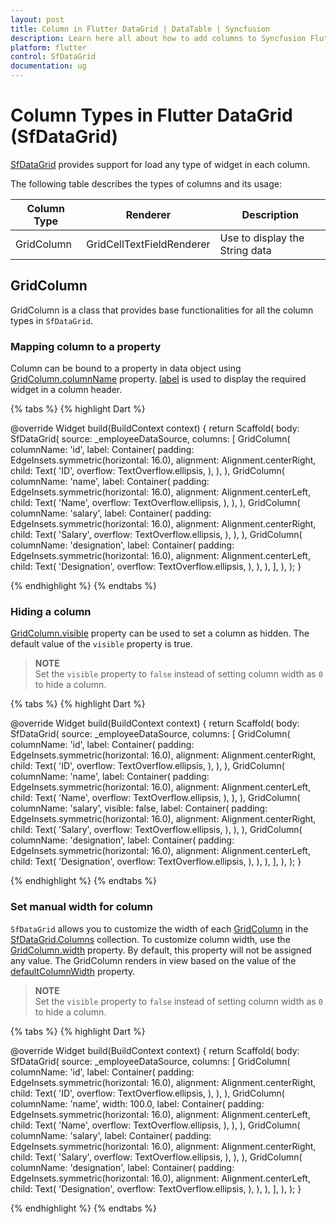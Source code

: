 ```yaml
---
layout: post
title: Column in Flutter DataGrid | DataTable | Syncfusion
description: Learn here all about how to add columns to Syncfusion Flutter DataGrid (SfDataGrid) control and more.
platform: flutter
control: SfDataGrid
documentation: ug
---
```


# Column Types in Flutter DataGrid (SfDataGrid)

[SfDataGrid](https://pub.dev/documentation/syncfusion_flutter_datagrid/latest/datagrid/SfDataGrid-class.html) provides support for load any type of widget in each column.

The following table describes the types of columns and its usage:

| Column Type           | Renderer                        | Description                            |
|-----------------------|---------------------------------|----------------------------------------|
| GridColumn            | GridCellTextFieldRenderer       | Use to display the String data         |

## GridColumn

GridColumn is a class that provides base functionalities for all the column types in `SfDataGrid`.

### Mapping column to a property

Column can be bound to a property in data object using [GridColumn.columnName](https://pub.dev/documentation/syncfusion_flutter_datagrid/latest/datagrid/GridColumn/mappingName.html) property. [label](https://pub.dev/documentation/syncfusion_flutter_datagrid/latest/datagrid/GridColumn/headerText.html) is used to display the required widget in a column header. 

{% tabs %}
{% highlight Dart %} 
 
@override
Widget build(BuildContext context) {
  return Scaffold(
    body: SfDataGrid(
      source: _employeeDataSource,
      columns: <GridColumn>[
        GridColumn(
          columnName: 'id',
          label: Container(
            padding: EdgeInsets.symmetric(horizontal: 16.0),
            alignment: Alignment.centerRight,
            child: Text(
              'ID',
              overflow: TextOverflow.ellipsis,
            ),
          ),
        ),
        GridColumn(
          columnName: 'name',
          label: Container(
            padding: EdgeInsets.symmetric(horizontal: 16.0),
            alignment: Alignment.centerLeft,
            child: Text(
              'Name',
              overflow: TextOverflow.ellipsis,
            ),
          ),
        ),
        GridColumn(
          columnName: 'salary',
          label: Container(
            padding: EdgeInsets.symmetric(horizontal: 16.0),
            alignment: Alignment.centerRight,
            child: Text(
              'Salary',
              overflow: TextOverflow.ellipsis,
            ),
          ),
        ),
        GridColumn(
          columnName: 'designation',
          label: Container(
            padding: EdgeInsets.symmetric(horizontal: 16.0),
            alignment: Alignment.centerLeft,
            child: Text(
              'Designation',
              overflow: TextOverflow.ellipsis,
            ),
          ),
        ),
      ],
    ),
  );
}

{% endhighlight %}
{% endtabs %}

### Hiding a column

[GridColumn.visible](https://pub.dev/documentation/syncfusion_flutter_datagrid/latest/datagrid/GridColumn/visible.html) property can be used to set a column as hidden. The default value of the `visible` property is true.

>**NOTE**  
   Set the `visible` property to `false` instead of setting column width as `0` to hide a column.

{% tabs %}
{% highlight Dart %} 
 
@override
Widget build(BuildContext context) {
  return Scaffold(
    body: SfDataGrid(
      source: _employeeDataSource,
      columns: <GridColumn>[
        GridColumn(
          columnName: 'id',
          label: Container(
            padding: EdgeInsets.symmetric(horizontal: 16.0),
            alignment: Alignment.centerRight,
            child: Text(
              'ID',
              overflow: TextOverflow.ellipsis,
            ),
          ),
        ),
        GridColumn(
          columnName: 'name',
          label: Container(
            padding: EdgeInsets.symmetric(horizontal: 16.0),
            alignment: Alignment.centerLeft,
            child: Text(
              'Name',
              overflow: TextOverflow.ellipsis,
            ),
          ),
        ),
        GridColumn(
          columnName: 'salary',
          visible: false,
          label: Container(
            padding: EdgeInsets.symmetric(horizontal: 16.0),
            alignment: Alignment.centerRight,
            child: Text(
              'Salary',
              overflow: TextOverflow.ellipsis,
            ),
          ),
        ),
        GridColumn(
          columnName: 'designation',
          label: Container(
            padding: EdgeInsets.symmetric(horizontal: 16.0),
            alignment: Alignment.centerLeft,
            child: Text(
              'Designation',
              overflow: TextOverflow.ellipsis,
            ),
          ),
        ),
      ],
    ),
  );
}

{% endhighlight %}
{% endtabs %}

### Set manual width for column

`SfDataGrid` allows you to customize the width of each [GridColumn](https://pub.dev/documentation/syncfusion_flutter_datagrid/latest/datagrid/GridColumn-class.html) in the [SfDataGrid.Columns](https://pub.dev/documentation/syncfusion_flutter_datagrid/latest/datagrid/SfDataGrid/columns.html) collection. To customize column width, use the [GridColumn.width](https://pub.dev/documentation/syncfusion_flutter_datagrid/latest/datagrid/GridColumn/width.html) property. By default, this property will not be assigned any value. The GridColumn renders in view based on the value of the [defaultColumnWidth](https://pub.dev/documentation/syncfusion_flutter_datagrid/latest/datagrid/SfDataGrid/defaultColumnWidth.html) property.

>**NOTE**  
   Set the `visible` property to `false` instead of setting column width as `0` to hide a column.

{% tabs %}
{% highlight Dart %} 
 
@override
Widget build(BuildContext context) {
  return Scaffold(
    body: SfDataGrid(
      source: _employeeDataSource,
      columns: <GridColumn>[
        GridColumn(
          columnName: 'id',
          label: Container(
            padding: EdgeInsets.symmetric(horizontal: 16.0),
            alignment: Alignment.centerRight,
            child: Text(
              'ID',
              overflow: TextOverflow.ellipsis,
            ),
          ),
        ),
        GridColumn(
          columnName: 'name',
          width: 100.0,
          label: Container(
            padding: EdgeInsets.symmetric(horizontal: 16.0),
            alignment: Alignment.centerLeft,
            child: Text(
              'Name',
              overflow: TextOverflow.ellipsis,
            ),
          ),
        ),
        GridColumn(
          columnName: 'salary',
          label: Container(
            padding: EdgeInsets.symmetric(horizontal: 16.0),
            alignment: Alignment.centerRight,
            child: Text(
              'Salary',
              overflow: TextOverflow.ellipsis,
            ),
          ),
        ),
        GridColumn(
          columnName: 'designation',
          label: Container(
            padding: EdgeInsets.symmetric(horizontal: 16.0),
            alignment: Alignment.centerLeft,
            child: Text(
              'Designation',
              overflow: TextOverflow.ellipsis,
            ),
          ),
        ),
      ],
    ),
  );
}

{% endhighlight %}
{% endtabs %}
